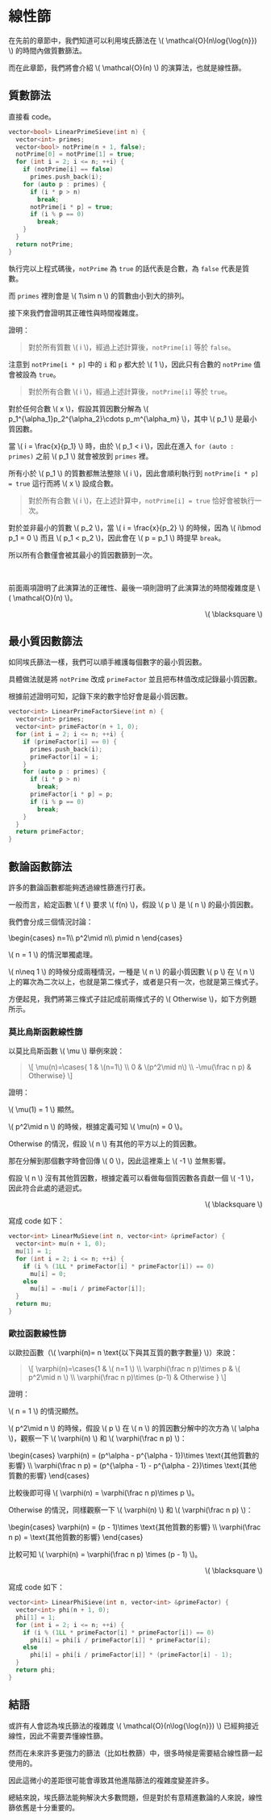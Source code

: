 # 線性篩

在先前的章節中，我們知道可以利用埃氏篩法在 \\( \mathcal{O}(n\log{\log{n}}) \\) 的時間內做質數篩法。

而在此章節，我們將會介紹 \\( \mathcal{O}(n) \\) 的演算法，也就是線性篩。

## 質數篩法

直接看 code。

```cpp
vector<bool> LinearPrimeSieve(int n) {
  vector<int> primes;
  vector<bool> notPrime(n + 1, false);
  notPrime[0] = notPrime[1] = true;
  for (int i = 2; i <= n; ++i) {
    if (notPrime[i] == false)
      primes.push_back(i);
    for (auto p : primes) {
      if (i * p > n)
        break;
      notPrime[i * p] = true;
      if (i % p == 0)
        break;
    }
  }
  return notPrime;
}
```

執行完以上程式碼後，``notPrime`` 為 ``true`` 的話代表是合數，為 ``false`` 代表是質數。

而 ``primes`` 裡則會是 \\( 1\sim n \\) 的質數由小到大的排列。

接下來我們會證明其正確性與時間複雜度。

證明：

> 對於所有質數 \\( i \\)，經過上述計算後，``notPrime[i]`` 等於 ``false``。

注意到 ``notPrime[i * p]`` 中的 ``i`` 和 ``p`` 都大於 \\( 1 \\)，因此只有合數的 ``notPrime`` 值會被設為 ``true``。

> 對於所有合數 \\( i \\)，經過上述計算後，``notPrime[i]`` 等於 ``true``。

對於任何合數 \\( x \\)，假設其質因數分解為 \\( p_1^{\alpha_1}p_2^{\alpha_2}\cdots p_m^{\alpha_m} \\)，其中 \\( p_1 \\) 是最小質因數。

當 \\( i = \frac{x}{p_1} \\) 時，由於 \\( p_1 < i \\)，因此在進入 ``for (auto : primes)`` 之前 \\( p_1 \\) 就會被放到 ``primes`` 裡。

所有小於 \\( p_1 \\) 的質數都無法整除 \\( i \\)，因此會順利執行到 ``notPrime[i * p] = true`` 這行而將 \\( x \\) 設成合數。

> 對於所有合數 \\( i \\)，在上述計算中，``notPrime[i] = true`` 恰好會被執行一次。

對於並非最小的質數 \\( p_2 \\)，當 \\( i = \frac{x}{p_2} \\) 的時候，因為 \\( i\bmod p_1 = 0 \\) 而且 \\( p_1 < p_2 \\)，因此會在 \\( p = p_1 \\) 時提早 ``break``。

所以所有合數僅會被其最小的質因數篩到一次。

<br>

前面兩項證明了此演算法的正確性、最後一項則證明了此演算法的時間複雜度是 \\( \mathcal{O}(n) \\)。

<p align="right">\( \blacksquare \)</p>

## 最小質因數篩法

如同埃氏篩法一樣，我們可以順手維護每個數字的最小質因數。

具體做法就是將 ``notPrime`` 改成 ``primeFactor`` 並且把布林值改成記錄最小質因數。

根據前述證明可知，記錄下來的數字恰好會是最小質因數。

```cpp
vector<int> LinearPrimeFactorSieve(int n) {
  vector<int> primes;
  vector<int> primeFactor(n + 1, 0);
  for (int i = 2; i <= n; ++i) {
    if (primeFactor[i] == 0) {
      primes.push_back(i);
      primeFactor[i] = i;
    }
    for (auto p : primes) {
      if (i * p > n)
        break;
      primeFactor[i * p] = p;
      if (i % p == 0)
        break;
    }
  }
  return primeFactor;
}
```

## 數論函數篩法

許多的數論函數都能夠透過線性篩進行打表。

一般而言，給定函數 \\( f \\) 要求 \\( f(n) \\)，假設 \\( p \\) 是 \\( n \\) 的最小質因數。

我們會分成三個情況討論：

\begin{cases}
n=1\\\\
p^2\mid n\\\\
p\mid n
\end{cases}

\\( n = 1 \\) 的情況單獨處理。

\\( n\neq 1 \\) 的時候分成兩種情況，一種是 \\( n \\) 的最小質因數 \\( p \\) 在 \\( n \\) 上的冪次為二次以上，也就是第二條式子，或者是只有一次，也就是第三條式子。

方便起見，我們將第三條式子註記成前兩條式子的 \\( Otherwise \\)，如下方例題所示。

### 莫比烏斯函數線性篩

以莫比烏斯函數 \\( \mu \\) 舉例來說：

> \\[ \mu(n)=\cases{ 1 & \\(n=1\\) \\\\ 0 & \\(p^2\mid n\\) \\\\ -\mu(\frac n p) & Otherwise} \\]

證明：

\\( \mu(1) = 1 \\) 顯然。

\\( p^2\mid n \\) 的時候，根據定義可知 \\( \mu(n) = 0 \\)。

Otherwise 的情況，假設 \\( n \\) 有其他的平方以上的質因數。

那在分解到那個數字時會回傳 \\( 0 \\)，因此這裡乘上 \\( -1 \\) 並無影響。

假設 \\( n \\) 沒有其他質因數，根據定義可以看做每個質因數各貢獻一個 \\( -1 \\)，因此符合此處的遞迴式。

<p align="right">\( \blacksquare \)</p>

寫成 code 如下：

```cpp
vector<int> LinearMuSieve(int n, vector<int> &primeFactor) {
  vector<int> mu(n + 1, 0);
  mu[1] = 1;
  for (int i = 2; i <= n; ++i) {
    if (i % (1LL * primeFactor[i] * primeFactor[i]) == 0)
      mu[i] = 0;
    else
      mu[i] = -mu[i / primeFactor[i]];
  }
  return mu;
}
```

### 歐拉函數線性篩

以歐拉函數（\\( \varphi(n)= n \text{以下與其互質的數字數量} \\)）來說：

> \\[ \varphi(n)=\cases{1 & \\( n=1 \\) \\\\ \varphi(\frac n p)\times p & \\( p^2\mid n \\) \\\\ \varphi(\frac n p)\times (p-1) & Otherwise } \\]

證明：

\\( n = 1 \\) 的情況顯然。

\\( p^2\mid n \\) 的時候，假設 \\( p \\) 在 \\( n \\) 的質因數分解中的次方為 \\( \alpha \\)，觀察一下 \\( \varphi(n) \\) 和 \\( \varphi(\frac n p) \\)：

\begin{cases}
\varphi(n) = (p^\alpha - p^{\alpha - 1})\times \text{其他質數的影響} \\\\
\varphi(\frac n p) = (p^{\alpha - 1} - p^{\alpha - 2})\times \text{其他質數的影響}
\end{cases}

比較後即可得 \\( \varphi(n) = \varphi(\frac n p)\times p \\)。

Otherwise 的情況，同樣觀察一下 \\( \varphi(n) \\) 和 \\( \varphi(\frac n p) \\)：

\begin{cases}
\varphi(n) = (p - 1)\times \text{其他質數的影響} \\\\
\varphi(\frac n p) = \text{其他質數的影響}
\end{cases}

比較可知 \\( \varphi(n) = \varphi(\frac n p) \times (p - 1) \\)。

<p align="right">\( \blacksquare \)</p>

寫成 code 如下：

```cpp
vector<int> LinearPhiSieve(int n, vector<int> &primeFactor) {
  vector<int> phi(n + 1, 0);
  phi[1] = 1;
  for (int i = 2; i <= n; ++i) {
    if (i % (1LL * primeFactor[i] * primeFactor[i]) == 0)
      phi[i] = phi[i / primeFactor[i]] * primeFactor[i];
    else
      phi[i] = phi[i / primeFactor[i]] * (primeFactor[i] - 1);
  }
  return phi;
}
```

## 結語

或許有人會認為埃氏篩法的複雜度 \\( \mathcal{O}(n\log{\log{n}}) \\) 已經夠接近線性，因此不需要弄懂線性篩。

然而在未來許多更強力的篩法（比如杜教篩）中，很多時候是需要結合線性篩一起使用的。

因此這微小的差距很可能會導致其他進階篩法的複雜度變差許多。

總結來說，埃氏篩法能夠解決大多數問題，但是對於有意精進數論的人來說，線性篩依舊是十分重要的。
